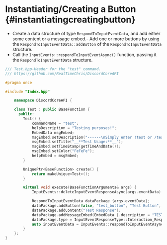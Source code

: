 Instantiating/Creating a Button {#instantiatingcreatingbutton}
============ 
- Create a data structure of type `RespondToInputEventData`, and add either some content or a message embed.- Add one or more buttons by using the `RespondToInputEventData::addButton` of the `RespondToInputEventData` structure.
- Call the `InputEvents::respondToInputEventAsync()` function, passing it the `RespondToInputEventData` structure.
```cpp
/// Test.hpp-Header for the "test" command.
/// https://github.com/RealTimeChris/DiscordCoreAPI

#pragma once

#include "Index.hpp"

	namespace DiscordCoreAPI {

	class Test : public BaseFunction {
	  public:
		Test() {
			commandName = "test";
			helpDescription = "Testing purposes!";
			EmbedData msgEmbed;
			msgEmbed.setDescription("------\nSimply enter !test or /test!\n------");
			msgEmbed.setTitle("__**Test Usage:**__");
			msgEmbed.setTimeStamp(getTimeAndDate());
			msgEmbed.setColor("FeFeFe");
			helpEmbed = msgEmbed;
		}

		UniquePtr<BaseFunction> create() {
			return makeUnique<Test>();
		}

		virtual void execute(BaseFunctionArguments& args) {
			InputEvents::deleteInputEventResponseAsync(args.eventData).get();

			RespondToInputEventData dataPackage {args.eventData};
			dataPackage.addButton(false, "test_button", "Test Button", "✅", ButtonStyle::Danger);
			dataPackage.addContent("Test Response");
			dataPackage.addMessageEmbed(EmbedData {.description = "TESTING!", .title = "Test Title"});
			dataPackage.type = InputEventResponseType::Interaction_Response;
			auto inputEventData = InputEvents::respondToInputEventAsync(dataPackage);
		}
	};
}
```
